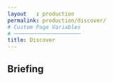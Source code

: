 ```yaml
---
layout   : production
permalink: production/discover/
# Custom Page Variables
# ─────────────────────
title: Discover
---
```


Briefing
--------

